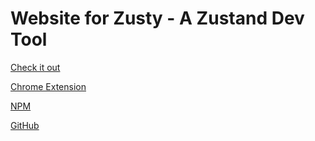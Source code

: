 # Website for Zusty - A Zustand Dev Tool 

[Check it out](https://zustydev.com/)

[Chrome Extension](https://chromewebstore.google.com/detail/zusty/ckdnkkilcbkocfdpcaohdehnbeaefndo)

[NPM](https://www.npmjs.com/package/zustymiddleware)

[GitHub](https://github.com/oslabs-beta/Zusty)
